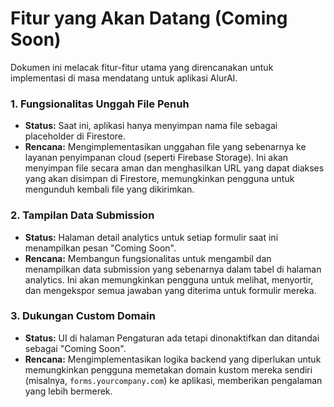 # Fitur yang Akan Datang (Coming Soon)

Dokumen ini melacak fitur-fitur utama yang direncanakan untuk implementasi di masa mendatang untuk aplikasi AlurAI.

### 1. Fungsionalitas Unggah File Penuh
- **Status:** Saat ini, aplikasi hanya menyimpan nama file sebagai placeholder di Firestore.
- **Rencana:** Mengimplementasikan unggahan file yang sebenarnya ke layanan penyimpanan cloud (seperti Firebase Storage). Ini akan menyimpan file secara aman dan menghasilkan URL yang dapat diakses yang akan disimpan di Firestore, memungkinkan pengguna untuk mengunduh kembali file yang dikirimkan.

### 2. Tampilan Data Submission
- **Status:** Halaman detail analytics untuk setiap formulir saat ini menampilkan pesan "Coming Soon".
- **Rencana:** Membangun fungsionalitas untuk mengambil dan menampilkan data submission yang sebenarnya dalam tabel di halaman analytics. Ini akan memungkinkan pengguna untuk melihat, menyortir, dan mengekspor semua jawaban yang diterima untuk formulir mereka.

### 3. Dukungan Custom Domain
- **Status:** UI di halaman Pengaturan ada tetapi dinonaktifkan dan ditandai sebagai "Coming Soon".
- **Rencana:** Mengimplementasikan logika backend yang diperlukan untuk memungkinkan pengguna memetakan domain kustom mereka sendiri (misalnya, `forms.yourcompany.com`) ke aplikasi, memberikan pengalaman yang lebih bermerek.
